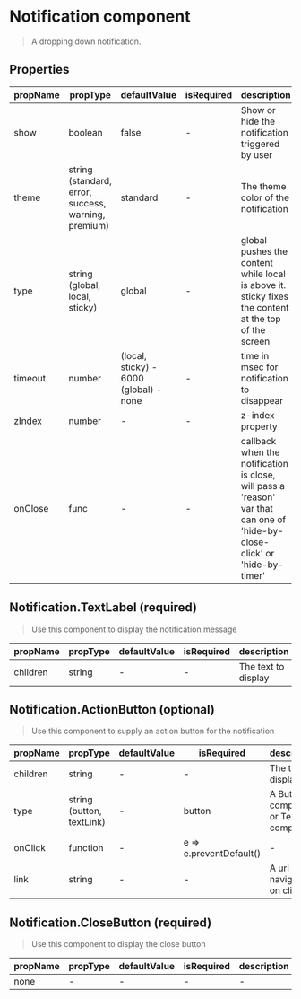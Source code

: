 # Notification component

> A dropping down notification.

## Properties

| propName | propType | defaultValue | isRequired | description |
|----------|----------|--------------|------------|-------------|
| show | boolean | false | - | Show or hide the notification triggered by user |
| theme | string (standard, error, success, warning, premium) | standard | - | The theme color of the notification |
| type | string (global, local, sticky) | global | - | global pushes the content while local is above it. sticky fixes the content at the top of the screen |
| timeout | number | (local, sticky) - 6000 (global) - none | - | time in msec for notification to disappear |
| zIndex | number | - | - | z-index property |
| onClose | func | - | - | callback when the notification is close, will pass a 'reason' var that can one of 'hide-by-close-click' or 'hide-by-timer' |  

## Notification.TextLabel (required)
> Use this component to display the notification message

| propName | propType | defaultValue | isRequired | description |
|----------|----------|--------------|------------|-------------|
| children | string | - | - | The text to display |

## Notification.ActionButton (optional)
> Use this component to supply an action button for the notification

| propName | propType | defaultValue | isRequired | description |
|----------|----------|--------------|------------|-------------|
| children | string | - | - | The text to display |
| type | string (button, textLink) | - | button | A Button component or TextLink component |
| onClick | function | - | e => e.preventDefault() | - |
| link | string | - | - | A url to navigate to on click |

## Notification.CloseButton (required)
> Use this component to display the close button

| propName | propType | defaultValue | isRequired | description |
|----------|----------|--------------|------------|-------------|
| none | - | - | - | - |
